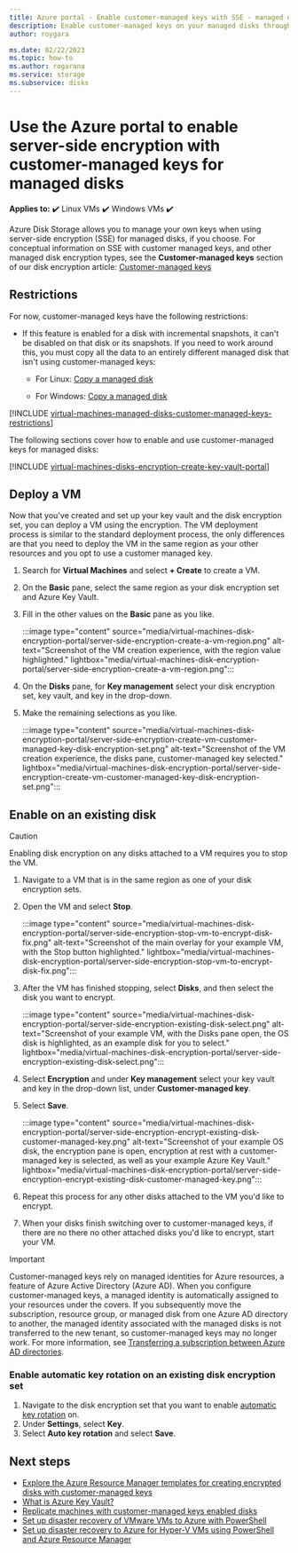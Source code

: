 ```yaml
---
title: Azure portal - Enable customer-managed keys with SSE - managed disks
description: Enable customer-managed keys on your managed disks through the Azure portal.
author: roygara

ms.date: 02/22/2023
ms.topic: how-to
ms.author: rogarana
ms.service: storage
ms.subservice: disks
---
```


# Use the Azure portal to enable server-side encryption with customer-managed keys for managed disks

**Applies to:** :heavy_check_mark: Linux VMs :heavy_check_mark: Windows VMs :heavy_check_mark: 

Azure Disk Storage allows you to manage your own keys when using server-side encryption (SSE) for managed disks, if you choose. For conceptual information on SSE with customer managed keys, and other managed disk encryption types, see the **Customer-managed keys** section of our disk encryption article: [Customer-managed keys](disk-encryption.md#customer-managed-keys)

## Restrictions

For now, customer-managed keys have the following restrictions:

- If this feature is enabled for a disk with incremental snapshots, it can't be disabled on that disk or its snapshots.
    If you need to work around this, you must copy all the data to an entirely different managed disk that isn't using customer-managed keys:

    - For Linux: [Copy a managed disk](./linux/disks-upload-vhd-to-managed-disk-cli.md#copy-a-managed-disk)

    - For Windows: [Copy a managed disk](./windows/disks-upload-vhd-to-managed-disk-powershell.md#copy-a-managed-disk)

[!INCLUDE [virtual-machines-managed-disks-customer-managed-keys-restrictions](../../includes/virtual-machines-managed-disks-customer-managed-keys-restrictions.md)]

The following sections cover how to enable and use customer-managed keys for managed disks:

[!INCLUDE [virtual-machines-disks-encryption-create-key-vault-portal](../../includes/virtual-machines-disks-encryption-create-key-vault-portal.md)]

## Deploy a VM

Now that you've created and set up your key vault and the disk encryption set, you can deploy a VM using the encryption.
The VM deployment process is similar to the standard deployment process, the only differences are that you need to deploy the VM in the same region as your other resources and you opt to use a customer managed key.

1. Search for **Virtual Machines** and select **+ Create** to create a VM.
1. On the **Basic** pane, select the same region as your disk encryption set and Azure Key Vault.
1. Fill in the other values on the **Basic** pane as you like.

    :::image type="content" source="media/virtual-machines-disk-encryption-portal/server-side-encryption-create-a-vm-region.png" alt-text="Screenshot of the VM creation experience, with the region value highlighted." lightbox="media/virtual-machines-disk-encryption-portal/server-side-encryption-create-a-vm-region.png":::

1. On the **Disks** pane, for **Key management** select your disk encryption set, key vault, and key in the drop-down.
1. Make the remaining selections as you like.

    :::image type="content" source="media/virtual-machines-disk-encryption-portal/server-side-encryption-create-vm-customer-managed-key-disk-encryption-set.png" alt-text="Screenshot of the VM creation experience, the disks pane, customer-managed key selected." lightbox="media/virtual-machines-disk-encryption-portal/server-side-encryption-create-vm-customer-managed-key-disk-encryption-set.png":::

## Enable on an existing disk

> [!CAUTION]
> Enabling disk encryption on any disks attached to a VM requires you to stop the VM.
    
1. Navigate to a VM that is in the same region as one of your disk encryption sets.
1. Open the VM and select **Stop**.

    :::image type="content" source="media/virtual-machines-disk-encryption-portal/server-side-encryption-stop-vm-to-encrypt-disk-fix.png" alt-text="Screenshot of the main overlay for your example VM, with the Stop button highlighted." lightbox="media/virtual-machines-disk-encryption-portal/server-side-encryption-stop-vm-to-encrypt-disk-fix.png":::

1. After the VM has finished stopping, select **Disks**, and then select the disk you want to encrypt.

    :::image type="content" source="media/virtual-machines-disk-encryption-portal/server-side-encryption-existing-disk-select.png" alt-text="Screenshot of your example VM, with the Disks pane open, the OS disk is highlighted, as an example disk for you to select." lightbox="media/virtual-machines-disk-encryption-portal/server-side-encryption-existing-disk-select.png":::

1. Select **Encryption** and under **Key management** select your key vault and key in the drop-down list, under **Customer-managed key**.
1. Select **Save**.

    :::image type="content" source="media/virtual-machines-disk-encryption-portal/server-side-encryption-encrypt-existing-disk-customer-managed-key.png" alt-text="Screenshot of your example OS disk, the encryption pane is open, encryption at rest with a customer-managed key is selected, as well as your example Azure Key Vault." lightbox="media/virtual-machines-disk-encryption-portal/server-side-encryption-encrypt-existing-disk-customer-managed-key.png":::

1. Repeat this process for any other disks attached to the VM you'd like to encrypt.
1. When your disks finish switching over to customer-managed keys, if there are no there no other attached disks you'd like to encrypt, start your VM.

> [!IMPORTANT]
> Customer-managed keys rely on managed identities for Azure resources, a feature of Azure Active Directory (Azure AD). When you configure customer-managed keys, a managed identity is automatically assigned to your resources under the covers. If you subsequently move the subscription, resource group, or managed disk from one Azure AD directory to another, the managed identity associated with the managed disks is not transferred to the new tenant, so customer-managed keys may no longer work. For more information, see [Transferring a subscription between Azure AD directories](../active-directory/managed-identities-azure-resources/known-issues.md#transferring-a-subscription-between-azure-ad-directories).

### Enable automatic key rotation on an existing disk encryption set

1. Navigate to the disk encryption set that you want to enable [automatic key rotation](disk-encryption.md#automatic-key-rotation-of-customer-managed-keys) on.
1. Under **Settings**, select **Key**.
1. Select **Auto key rotation** and select **Save**.

## Next steps

- [Explore the Azure Resource Manager templates for creating encrypted disks with customer-managed keys](https://github.com/ramankumarlive/manageddiskscmkpreview)
- [What is Azure Key Vault?](../key-vault/general/overview.md)
- [Replicate machines with customer-managed keys enabled disks](../site-recovery/azure-to-azure-how-to-enable-replication-cmk-disks.md)
- [Set up disaster recovery of VMware VMs to Azure with PowerShell](../site-recovery/vmware-azure-disaster-recovery-powershell.md#replicate-vmware-vms)
- [Set up disaster recovery to Azure for Hyper-V VMs using PowerShell and Azure Resource Manager](../site-recovery/hyper-v-azure-powershell-resource-manager.md#step-7-enable-vm-protection)